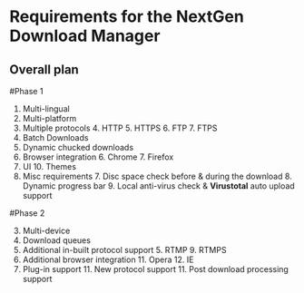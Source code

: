 Requirements for the NextGen Download Manager
===

Overall plan
--

#Phase 1

1. Multi-lingual
2. Multi-platform
3. Multiple protocols
	4. HTTP
	5. HTTPS
	6. FTP
	7. FTPS
10. Batch Downloads
4. Dynamic chucked downloads
5. Browser integration
	6. Chrome
	7. Firefox
9. UI
	10. Themes
6. Misc requirements
	7. Disc space check before & during the download
	8. Dynamic progress bar
	9. Local anti-virus check & **Virustotal** auto upload support

#Phase 2

3. Multi-device
4. Download queues
4. Additional in-built protocol support
	5. RTMP
	9. RTMPS
10. Additional browser integration
	11. Opera
	12. IE
10. Plug-in support
	11. New protocol support
	11. Post download processing support